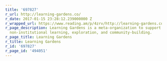 ```yaml
---
title: '697827'
r_url: http://learning-gardens.co/
r_date: 2017-01-15 23:28:12.239000000 Z
r_wrapped_url: https://www.reading.am/p/4zrv/http://learning-gardens.co/
r_page_description: Learning Gardens is a meta-organization to support grassroots
  non-institutional learning, exploration, and community-building.
r_page_title: Learning Gardens
r_title: Learning Gardens
r_id: '697827'
r_page_id: '494051'
---
```



